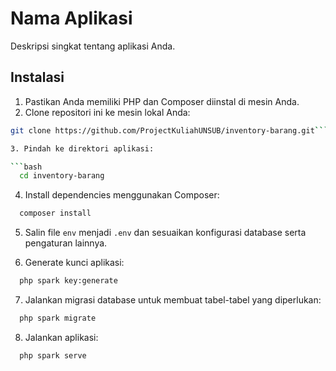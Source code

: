 # Nama Aplikasi

Deskripsi singkat tentang aplikasi Anda.

## Instalasi

1. Pastikan Anda memiliki PHP dan Composer diinstal di mesin Anda.
2. Clone repositori ini ke mesin lokal Anda:

```bash
git clone https://github.com/ProjectKuliahUNSUB/inventory-barang.git```

3. Pindah ke direktori aplikasi:

```bash
  cd inventory-barang
```

4. Install dependencies menggunakan Composer:

```bash
  composer install
```

5. Salin file `env` menjadi `.env` dan sesuaikan konfigurasi database serta pengaturan lainnya.

6. Generate kunci aplikasi:

```bash
  php spark key:generate
```
7. Jalankan migrasi database untuk membuat tabel-tabel yang diperlukan:

```bash
  php spark migrate
```

8.  Jalankan aplikasi: 
```bash
  php spark serve
```

